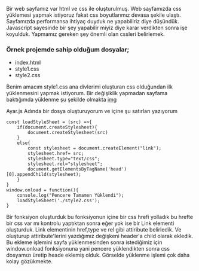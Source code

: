 Bir web sayfamız var html ve css ile oluşturulmuş. Web sayfamızda css yüklemesi yapmak istiyoruz fakat css boyutlarımız devasa şekile ulaştı. Sayfamızda performansa ihtiyaç duyduk ne yapabiliriz diye düşündük. Javascript sayesinde bir şey yapabilir miyiz diye karar verdikten sonra işe koyulduk.
Yapmamız gereken şey önemli olan cssleri belirlemek.
### Örnek projemde sahip olduğum dosyalar;
* index.html
* style1.css
* style2.css

Benim amacım style1.css ana divlerimi oluşturan css olduğundan ilk yüklenmesini yapmak istiyorum. Bir değişiklik yapmadan sayfama baktığımda yüklenme şu şekilde olmakta
[img]('resimgelcek')

Ayar.js Adında bir dosya oluşturuyorum ve içine şu satırları yazıyorum
```
const loadStyleSheet = (src) =>{
    if(document.createStylesheet){
        document.createStylesheet(src)
    }
    else{
        const stylesheet = document.createElement("link");
        stylesheet.href= src;
        stylesheet.type="text/css";
        stylesheet.rel="stylesheet";
        document.getElementsByTagName('head')[0].appendChild(stylesheet);
    }
}
window.onload = function(){
    console.log("Pencere Tamamen Yüklendi");
    loadStyleSheet('./style2.css');
}
```
Bir fonksiyon oluşturduk bu fonksiyonun içine bir css hrefi yolladık bu hrefte bir css var mı kontrolu yaptıktan sonra eğer yok ise bir Link elementi oluşturduk. Link elementinin href,type ve rel gibi attiribute belirledik. Ve oluşturup attiribute'lerini yazdığımız değişkeni header'a child olarak ekledik. Bu ekleme işlemini sayfa yüklenmesinden sonra istediğimiz için window.onload fonksiyonuna yani pencere yüklendikten sonra css dosyamızı üretip heade eklemiş olduk. Görselde yüklenme işlemi çok daha kolay gözükmekte.
